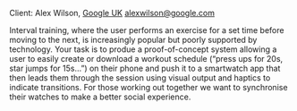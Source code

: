 Client: Alex Wilson, [Google UK](Google_UK "wikilink")
<alexwilson@google.com>

Interval training, where the user performs an exercise for a set time
before moving to the next, is increasingly popular but poorly supported
by technology. Your task is to produe a proof-of-concept system allowing
a user to easily create or download a workout schedule (“press ups for
20s, star jumps for 15s…”) on their phone and push it to a smartwatch
app that then leads them through the session using visual output and
haptics to indicate transitions. For those working out together we want
to synchronise their watches to make a better social experience. 